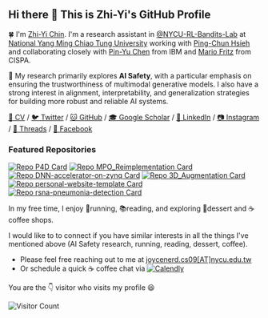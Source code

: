 ## Hi there 👋 This is Zhi-Yi's GitHub Profile

🍀 I'm [Zhi-Yi Chin](https://joycenerd.github.io/). I'm a research assistant in [@NYCU-RL-Bandits-Lab](https://github.com/NYCU-RL-Bandits-Lab) at [National Yang Ming Chiao Tung University](https://www.nycu.edu.tw/nycu/en) working with [Ping-Chun Hsieh](https://pinghsieh.github.io/)
and collaborating closely with [Pin-Yu Chen](https://sites.google.com/site/pinyuchenpage) from IBM and [Mario Fritz](https://cispa.saarland/group/fritz/) from CISPA.

👀 My research primarily explores **AI Safety**, with a particular emphasis on ensuring the trustworthiness of multimodal generative models. I also have a strong interest in alignment, interpretability, and generalization strategies for building more robust and reliable AI systems.

[📄 CV](https://drive.google.com/file/d/1GFdKVRZUrKHfwYhhCIQCeyM2108VLAnW/view?usp=sharing) /
[🐦 Twitter](https://x.com/zhiyichin) /
[🐱 GitHub](https://github.com/joycenerd) /
[🎓 Google Scholar](https://scholar.google.com/citations?user=7VWH7r0AAAAJ) /
[💼 LinkedIn](https://www.linkedin.com/in/zhi-yi-chin-b7927645/) /
[📷 Instagram](https://www.instagram.com/joycechin3.1415/) /
[🧵 Threads](https://www.threads.net/@joycechin3.1415) /
[📘 Facebook](https://www.facebook.com/joycenerd1998/)

### Featured Repositories
[![Repo P4D Card](https://github-readme-stats.vercel.app/api/pin/?username=joycenerd&repo=P4D)](https://github.com/joycenerd/P4D)
[![Repo MPO_Reimplementation Card](https://github-readme-stats.vercel.app/api/pin/?username=joycenerd&repo=MPO_Reimplementation)](https://github.com/joycenerd/MPO_Reimplementation)
[![Repo DNN-accelerator-on-zynq Card](https://github-readme-stats.vercel.app/api/pin/?username=joycenerd&repo=DNN-accelerator-on-zynq)](https://github.com/joycenerd/DNN-accelerator-on-zynq)
[![Repo 3D_Augmentation Card](https://github-readme-stats.vercel.app/api/pin/?username=joycenerd&repo=3D_Augmentation)](https://github.com/joycenerd/3D_Augmentation)
[![Repo personal-website-template Card](https://github-readme-stats.vercel.app/api/pin/?username=joycenerd&repo=personal-website-template)](https://github.com/joycenerd/personal-website-template)
[![Repo rsna-pneumonia-detection Card](https://github-readme-stats.vercel.app/api/pin/?username=joycenerd&repo=rsna-pneumonia-detection)](https://github.com/joycenerd/rsna-pneumonia-detection)

In my free time, I enjoy 🏃running, 📚reading, and exploring 🧁dessert and ☕️coffee shops.

I would like to to connect if you have similar interests in all the things I've mentioned above (AI Safety research, running, reading, dessert, coffee). 
- Please feel free reaching out to me at [joycenerd.cs09[AT]nycu.edu.tw](mailto:joycenerd.cs09@nycu.edu.tw)
- Or schedule a quick ☕️ coffee chat via [![Calendly](https://img.shields.io/badge/-Calendly-blueviolet?style=for-the-badge&logo=calendly&logoColor=white)](https://calendly.com/zhiyichin/1-1-discussion-with-zhi-yi)

You are the 👇 visitor who visits my profile 😆

![Visitor Count](https://profile-counter.glitch.me/joycenerd/count.svg)



